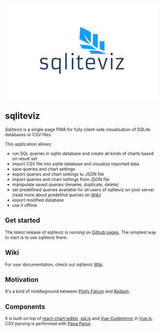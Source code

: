<p align="center">
   <img src="src/assets/images/Logo.svg"/>
</p>

# sqliteviz

Sqliteviz is a single-page PWA for fully client-side visualisation of SQLite databases or CSV files.

This application allows:
- run SQL queries in sqlite database and create all kinds of charts based on result set
- import CSV file into sqlite database and visualize imported data
- save queries and chart settings
- export queries and chart settings to JSON file
- import queries and chart settings from JSON file
- manipulate saved queries (rename, duplicate, delete)
- set predefined queries available for all users of sqliteviz on your server (read more about predefind queries on [Wiki][10])
- export modified database
- use it offline

## Get started
The latest release of sqliteviz is running on [Github pages][6]. The simplest way to start is to use sqliteviz there.

## Wiki
For user documentation, check out sqliteviz [Wiki][7].

## Motivation
It's a kind of middleground between [Plotly Falcon][1] and [Redash][2].

## Components
It is built on top of [react-chart-editor][3], [sql.js][4] and [Vue-Codemirror][8] in [Vue.js][5]. CSV parsing is performed with [Papa Parse][9].

[1]: https://github.com/plotly/falcon
[2]: https://github.com/getredash/redash
[3]: https://github.com/plotly/react-chart-editor
[4]: https://github.com/sql-js/sql.js
[5]: https://github.com/vuejs/vue
[6]: https://lana-k.github.io/sqliteviz
[7]: https://github.com/lana-k/sqliteviz/wiki
[8]: https://github.com/surmon-china/vue-codemirror#readme
[9]: https://www.papaparse.com/
[10]: https://github.com/lana-k/sqliteviz/wiki/Predefined-queries

